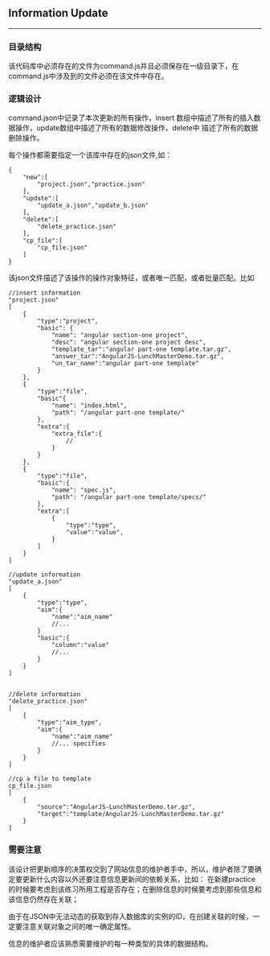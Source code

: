 ## Information Update
---

### 目录结构

该代码库中必须存在的文件为command.js并且必须保存在一级目录下，在command.js中涉及到的文件必须在该文件中存在。

### 逻辑设计

command.json中记录了本次更新的所有操作，insert 数组中描述了所有的插入数据操作，update数组中描述了所有的数据修改操作，delete中
描述了所有的数据删除操作。

每个操作都需要指定一个该库中存在的json文件,如：

    {
        "new":[
            "project.json","practice.json"
        ],
        "update":[
            "update_a.json","update_b.json"
        ],
        "delete":[
            "delete_practice.json"
        ],
        "cp_file":[
            "cp_file.json"
        ]
    }

该json文件描述了该操作的操作对象特征，或者唯一匹配，或者批量匹配。比如

    //insert information
    "project.json"
    [
        {
            "type":"project",
            "basic": {
                "name": "angular section-one project",
                "desc": "angular section-one project desc",
                "template_tar":"angular part-one template.tar.gz",
                "answer_tar":"AngularJS-LunchMasterDemo.tar.gz",
                "un_tar_name":"angular part-one template"
            }
        },
        {
            "type":"file",
            "basic"{
                "name": "index.html",
                "path": "/angular part-one template/"
            },
            "extra":{
                "extra_file":{
                    //
                }
            }
        },
        {
            "type":"file",
            "basic":{
                "name": "spec.js",
                "path": "/angular part-one template/specs/"
            },
            "extra":[
                {
                    "type":"type",
                    "value":"value",
                }
            ]
        }
    ]

    //update information
    "update_a.json"
    [
        {
            "type":"type",
            "aim":{
                "name":"aim_name"
                //...
            }
            "basic":{
                "column":"value"
                //...
            }
        }
    ]


    //delete information
    "delete_practice.json"
    [
        {
            "type":"aim_type",
            "aim":{
                "name":"aim_name"
                //... specifies
            }
        }
    ]

    //cp a file to template
    cp_file.json
    [
        {
            "source":"AngularJS-LunchMasterDemo.tar.gz",
            "target":"template/AngularJS-LunchMasterDemo.tar.gz"
        }
    ]

### 需要注意

该设计把更新顺序的决策权交到了网站信息的维护者手中，所以，维护者除了要确定要更新什么内容以外还要注意信息更新间的依赖关系，比如：
在新建practice的时候要考虑到该练习所用工程是否存在；在删除信息的时候要考虑到那些信息和该信息仍然存在关联；

由于在JSON中无法动态的获取到存入数据库的实例的ID，在创建关联的时候，一定要注意关联对象之间的唯一确定属性。

信息的维护者应该熟悉需要维护的每一种类型的具体的数据结构。